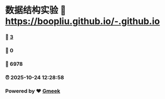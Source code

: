 # 数据结构实验 :link: https://boopliu.github.io/-.github.io 
### :page_facing_up: [3](https://boopliu.github.io/-.github.io/tag.html) 
### :speech_balloon: 0 
### :hibiscus: 6978 
### :alarm_clock: 2025-10-24 12:28:58 
### Powered by :heart: [Gmeek](https://github.com/Meekdai/Gmeek)
